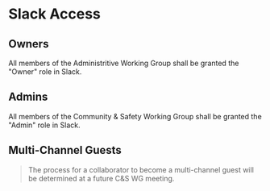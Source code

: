 # Slack Access

## Owners

All members of the Administritive Working Group shall be granted the "Owner" role in Slack.

## Admins

All members of the Community & Safety Working Group shall be granted the "Admin" role in Slack.

## Multi-Channel Guests

> The process for a collaborator to become a multi-channel guest will be determined at a future C&S WG meeting.
